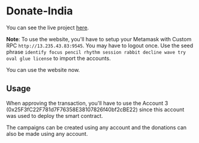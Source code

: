 # Donate-India

You can see the live project [here](http://13.235.43.83:9000). 

**Note**: To use the website, you'll have to setup your Metamask with Custom RPC `http://13.235.43.83:9545`. You may have to logout once.
Use the seed phrase `identify focus pencil rhythm session rabbit decline wave try oval glue license` to import the accounts.

You can use the website now.

## Usage

When approving the transaction, you'll have to use the Account 3 (0x25F3fC22F781d7F76358E38107826f40bf2cBE22) since this account was used to deploy the smart contract.

The campaigns can be created using any account and the donations can also be made using any account. 
